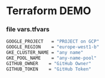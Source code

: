 # Terraform DEMO


### file vars.tfvars

```bash
GOOGLE_PROJECT   = "PROJECT on GCP"
GOOGLE_REGION    = "europe-west1-b"
GKE_CLUSTER_NAME = "any name"
GKE_POOL_NAME    = "any-name-pool"
GITHUB_OWNER    = "GitHub Owner"
GITHUB_TOKEN    = "GitHub Token"
```